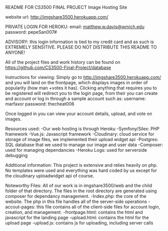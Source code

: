 README FOR CS3500 FINAL PROJECT
Image Hosting Site

website url: http://imgshare3500.herokuapp.com/

PRIVATE LOGIN FOR HEROKU:
email: matthew.w.davis@wmich.edu
password: pepeSan007#

ADVISORY: this login information is tied to my credit card and as such is EXTREMELY SENSITIVE. PLEASE DO NOT DISTRIBUTE THIS README TO ANYONE!

All of the project files and work history can be found on https://github.com/CS3500-Final-Project/database

Instructions for viewing:
Simply go to http://imgshare3500.herokuapp.com/ and you will land on the frontpage, which displays images in order of popularity (how man +votes it
 has). Clicking anything that requires you to be registered will redirect you to the login page, from their you can create and account or log in
 through a sample account such as:
username: marfaxor
password: thecheat006

Once logged in you can view your account details, upload, and vote on images.

Resources used:
-Our web hosting is through Heroku
-Symfony/Silex: PHP framework
-Vue.js: Javascript framework
-Cloudinary: cloud service for storage of image files, we implemented their upload widget api
-Postgres: SQL database that we used to manage our image and user data
-Composer: used for managing dependancies
-Heroku Logs: used for serverside debugging

Additional information:
This project is extensive and relies heavily on php. No templates were used and everything was hard coded by us except for the cloudinary
uploadwidget api of course.

Noteworthy Files:
All of our work is in imgshare3500/web and the child folder of that directory. The files in the root directory are generated using composer for
dependancy management.
-Index.php: the core of the website. The php in this file handles all of the server-side operations
-accout-pages: this file contains all of the client-side files for account login, creation, and management.
-frontpage.html: contains the html and javascript for the landing page
-upload.html: contains the html for the upload page
-upload.js: contains js for uploading, including server calls




	
